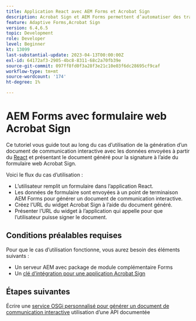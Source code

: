 ```yaml
---
title: Application React avec AEM Forms et Acrobat Sign
description: Acrobat Sign et AEM Forms permettent d’automatiser des transactions complexes et d’inclure des signatures électroniques légales dans le cadre d’une expérience numérique transparente.
feature: Adaptive Forms,Acrobat Sign
version: 6.4,6.5
topic: Development
role: Developer
level: Beginner
kt: 13099
last-substantial-update: 2023-04-13T00:00:00Z
exl-id: 64172af3-2905-4bc8-8311-68c2a70fb39e
source-git-commit: 097ff8fd0f3a28f3e21c10e03f6dc28695cf9caf
workflow-type: tm+mt
source-wordcount: '174'
ht-degree: 1%

---
```


# AEM Forms avec formulaire web Acrobat Sign


Ce tutoriel vous guide tout au long du cas d’utilisation de la génération d’un document de communication interactive avec les données envoyées à partir du [React](https://react.dev/) et présentant le document généré pour la signature à l’aide du formulaire web Acrobat Sign.

Voici le flux du cas d’utilisation :

* L’utilisateur remplit un formulaire dans l’application React.
* Les données de formulaire sont envoyées à un point de terminaison AEM Forms pour générer un document de communication interactive.
* Créez l’URL du widget Acrobat Sign à l’aide du document généré.
* Présenter l’URL du widget à l’application qui appelle pour que l’utilisateur puisse signer le document.

## Conditions préalables requises

Pour que le cas d’utilisation fonctionne, vous aurez besoin des éléments suivants :

* Un serveur AEM avec package de module complémentaire Forms
* Un [clé d’intégration pour une application Acrobat Sign](https://helpx.adobe.com/sign/kb/how-to-create-an-integration-key.html)

## Étapes suivantes

Écrire une [service OSGi personnalisé pour générer un document de communication interactive](./create-ic-document.md) utilisation d’une API documentée
